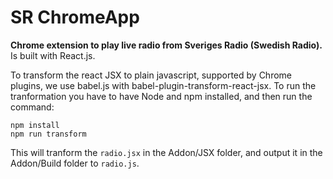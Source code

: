# SR ChromeApp 
**Chrome extension to play live radio from Sveriges Radio (Swedish Radio).**
Is built with React.js.

To transform the react JSX to plain javascript, supported by Chrome plugins, we use babel.js with babel-plugin-transform-react-jsx.
To run the tranformation you have to have Node and npm installed, and then run the command:

```
npm install
npm run transform
```

This will tranform the `radio.jsx` in the Addon/JSX folder, and output it in the Addon/Build folder to `radio.js`.
